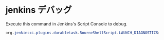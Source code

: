 # jenkins デバッグ

Execute this command in Jenkins's Script Console to debug.

```java
org.jenkinsci.plugins.durabletask.BourneShellScript.LAUNCH_DIAGNOSTICS=true
```

